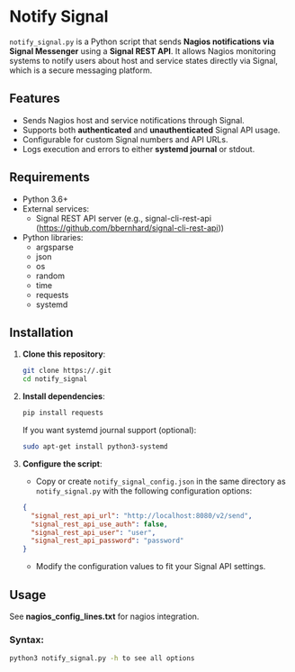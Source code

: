 # Notify Signal

`notify_signal.py` is a Python script that sends **Nagios notifications via Signal Messenger** using a **Signal REST API**. It allows Nagios monitoring systems to notify users about host and service states directly via Signal, which is a secure messaging platform.

## Features

- Sends Nagios host and service notifications through Signal.
- Supports both **authenticated** and **unauthenticated** Signal API usage.
- Configurable for custom Signal numbers and API URLs.
- Logs execution and errors to either **systemd journal** or stdout.

## Requirements

- Python 3.6+
- External services:
  - Signal REST API server (e.g., signal-cli-rest-api (https://github.com/bbernhard/signal-cli-rest-api))
- Python libraries:
  - argsparse
  - json
  - os
  - random
  - time
  - requests
  - systemd

## Installation

1. **Clone this repository**:
    ```bash
    git clone https://.git
    cd notify_signal
    ```

2. **Install dependencies**:
    ```bash
    pip install requests
    ```

    If you want systemd journal support (optional):
    ```bash
    sudo apt-get install python3-systemd
    ```

3. **Configure the script**:
    - Copy or create `notify_signal_config.json` in the same directory as `notify_signal.py` with the following configuration options:
    
    ```json
    {
      "signal_rest_api_url": "http://localhost:8080/v2/send",
      "signal_rest_api_use_auth": false,
      "signal_rest_api_user": "user",
      "signal_rest_api_password": "password"
    }
    ```

    - Modify the configuration values to fit your Signal API settings.

## Usage

See **nagios_config_lines.txt** for nagios integration.

### Syntax:
```bash
python3 notify_signal.py -h to see all options
```



